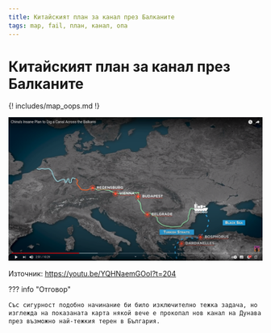 ```yaml
---
title: Китайският план за канал през Балканите
tags: map, fail, план, канал, опа
---
```


# Китайският план за канал през Балканите

{! includes/map_oops.md !}

![Китайският план за канал през Балканите](img/004_map_fail.png)

Източник: https://youtu.be/YQHNaemGOoI?t=204


??? info "Отговор"

    Със сигурност подобно начинание би било изключително тежка задача, но изглежда на показаната карта някой вече е прокопал нов канал на Дунава през възможно най-тежкия терен в България.
